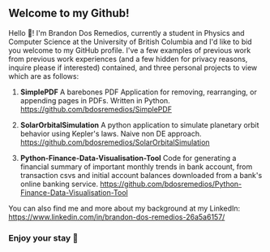 ## Welcome to my Github!

Hello 👋! I'm Brandon Dos Remedios, currently a student in Physics and Computer Science at the University of British Columbia and I'd like to bid you welcome to my GitHub profile. I've a few examples of previous work from previous work experiences (and a few hidden for privacy reasons, inquire please if interested) contained, and three personal projects to view which are as follows:

1. **SimplePDF** A barebones PDF Application for removing, rearranging, or appending pages in PDFs. Written in Python.
https://github.com/bdosremedios/SimplePDF

2. **SolarOrbitalSimulation** A python application to simulate planetary orbit behavior using Kepler's laws. Naive non DE approach.
https://github.com/bdosremedios/SolarOrbitalSimulation

3. **Python-Finance-Data-Visualisation-Tool** Code for generating a financial summary of important monthly trends in bank account, from transaction csvs and initial account balances downloaded from a bank's online banking service. https://github.com/bdosremedios/Python-Finance-Data-Visualisation-Tool

You can also find me and more about my background at my LinkedIn: https://www.linkedin.com/in/brandon-dos-remedios-26a5a6157/

### Enjoy your stay 🌟

<!--
**bdosremedios/bdosremedios** is a ✨ _special_ ✨ repository because its `README.md` (this file) appears on your GitHub profile.

Here are some ideas to get you started:

- 🔭 I’m currently working on ...
- 🌱 I’m currently learning ...
- 👯 I’m looking to collaborate on ...
- 🤔 I’m looking for help with ...
- 💬 Ask me about ...
- 📫 How to reach me: ...
- 😄 Pronouns: ...
- ⚡ Fun fact: ...
-->
